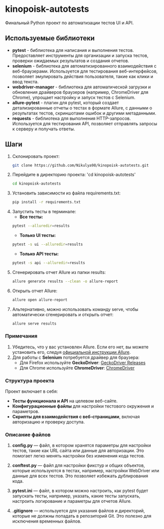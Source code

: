 # kinopoisk-autotests
Финальный Python проект по автоматизации тестов UI и API.

## Используемые библиотеки
- **pytest** - библиотека для написания и выполнения тестов. 
   Предоставляет инструменты для организации и запуска тестов, проверки ожидаемых результатов и создания отчетов.
- **selenium** - библиотека для автоматизированного взаимодействия с веб-браузерами. 
   Используется для тестирования веб-интерфейсов, позволяет эмулировать действия пользователя, такие как клики и ввод текста.
- **webdriver-manager** - библиотека для автоматической загрузки и обновления драйверов браузеров (например, ChromeDriver для Chrome), упрощает настройку и запуск тестов с Selenium.
- **allure-pytest** - плагин для pytest, который создает детализированные отчеты о тестах в формате Allure, с данными о результатах тестов, скриншотами ошибок и другими метаданными.
- **requests** - библиотека для выполнения HTTP-запросов. Используется для тестирования API, позволяет отправлять запросы к серверу и получать ответы.

## Шаги
1. Склонировать проект:
   ```bash
   git clone https://github.com/Nikulya98/kinopoisk-autotests.git
   ```
2. Перейдите в директорию проекта: 'cd kinopoisk-autotests'
   ```bash
   cd kinopoisk-autotests
   ```
3. Установить зависимости из файла requirements.txt: 
   ```bash
   pip install -r requirements.txt
   ```
4. Запустить тесты в терминале:
   - **Все тесты:** 
   ```bash
   pytest --alluredir=results
   ```
   - **Только UI тесты:**
   ```bash
   pytest -s ui --alluredir=results
   ```  
   - **Только API тесты:**
   ```bash
   pytest -s api --alluredir=results
   ```   
5. Сгенерировать отчет Allure из папки results:
   ```bash
   allure generate results --clean -o allure-report
   ```   
6. Открыть отчет Allure:
   ```bash
   allure open allure-report
   ``` 
7. Альтернативно, можно использовать команду serve, чтобы автоматически сгенерировать и открыть отчет:
   ```bash
   allure serve results
   ``` 

### Примечания

1. Убедитесь, что у вас установлен Allure. Если его нет, вы можете установить его, следуя [официальной инструкции Allure](https://allure.qatools.ru/).
2. Для работы с **Selenium** потребуется драйвер для браузера:
   - Для Firefox используйте **GeckoDriver**: [GeckoDriver Releases](https://github.com/mozilla/geckodriver/releases)
   - Для Chrome используйте **ChromeDriver**: [ChromeDriver](https://sites.google.com/chromium.org/driver/)

### Структура проекта

Проект включает в себя:

- **Тесты функционала и API** на целевом веб-сайте.
- **Конфигурационные файлы** для настройки тестового окружения и параметров.
- **Скрипты для взаимодействия с веб-страницами**, включая авторизацию и проверку доступа.

### Описание файлов

1. **config.py** — файл, в котором хранятся параметры для настройки тестов, такие как URL сайта или данные для авторизации. Это помогает легко менять настройки без изменения кода тестов.

2. **conftest.py** — файл для настройки фикстур и общих объектов, которые используются в тестах, например, настройки WebDriver или данные для всех тестов. Это позволяет избежать дублирования кода.

3. **pytest.ini** — файл, в котором можно настроить, как pytest будет запускать тесты, например, указать, какие тесты запускать, настроить логирование и параметры для отчетов Allure.

4. **.gitignore** — используется для указания файлов и директорий, которые не должны попадать в репозиторий Git. Это полезно для исключения временных файлов.
 
